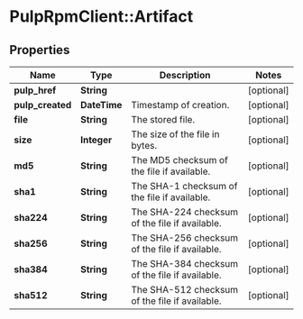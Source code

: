 # PulpRpmClient::Artifact

## Properties
Name | Type | Description | Notes
------------ | ------------- | ------------- | -------------
**pulp_href** | **String** |  | [optional] 
**pulp_created** | **DateTime** | Timestamp of creation. | [optional] 
**file** | **String** | The stored file. | [optional] 
**size** | **Integer** | The size of the file in bytes. | [optional] 
**md5** | **String** | The MD5 checksum of the file if available. | [optional] 
**sha1** | **String** | The SHA-1 checksum of the file if available. | [optional] 
**sha224** | **String** | The SHA-224 checksum of the file if available. | [optional] 
**sha256** | **String** | The SHA-256 checksum of the file if available. | [optional] 
**sha384** | **String** | The SHA-384 checksum of the file if available. | [optional] 
**sha512** | **String** | The SHA-512 checksum of the file if available. | [optional] 


